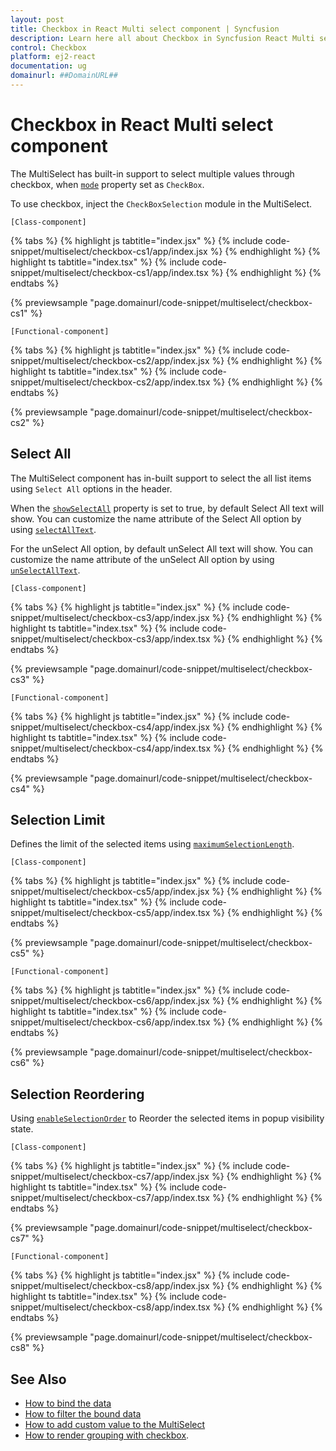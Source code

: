 ```yaml
---
layout: post
title: Checkbox in React Multi select component | Syncfusion
description: Learn here all about Checkbox in Syncfusion React Multi select component of Syncfusion Essential JS 2 and more.
control: Checkbox 
platform: ej2-react
documentation: ug
domainurl: ##DomainURL##
---
```


# Checkbox in React Multi select component

The MultiSelect has built-in support to select multiple values through checkbox, when [`mode`](https://ej2.syncfusion.com/react/documentation/api/multi-select/#mode) property set as `CheckBox`.

To use checkbox, inject the `CheckBoxSelection` module in the MultiSelect.

`[Class-component]`

{% tabs %}
{% highlight js tabtitle="index.jsx" %}
{% include code-snippet/multiselect/checkbox-cs1/app/index.jsx %}
{% endhighlight %}
{% highlight ts tabtitle="index.tsx" %}
{% include code-snippet/multiselect/checkbox-cs1/app/index.tsx %}
{% endhighlight %}
{% endtabs %}

 {% previewsample "page.domainurl/code-snippet/multiselect/checkbox-cs1" %}

`[Functional-component]`

{% tabs %}
{% highlight js tabtitle="index.jsx" %}
{% include code-snippet/multiselect/checkbox-cs2/app/index.jsx %}
{% endhighlight %}
{% highlight ts tabtitle="index.tsx" %}
{% include code-snippet/multiselect/checkbox-cs2/app/index.tsx %}
{% endhighlight %}
{% endtabs %}

 {% previewsample "page.domainurl/code-snippet/multiselect/checkbox-cs2" %}

## Select All

The MultiSelect component has in-built support to select the all list items using `Select All` options in the header.

When the [`showSelectAll`](https://ej2.syncfusion.com/react/documentation/api/multi-select/#showselectall) property is set to true, by default Select All text will show. You can customize the name attribute of the Select All option by using [`selectAllText`](https://ej2.syncfusion.com/react/documentation/api/multi-select/#selectalltext).

For the unSelect All option, by default unSelect All text will show. You can customize the name attribute of the unSelect All option by using [`unSelectAllText`](https://ej2.syncfusion.com/react/documentation/api/multi-select/#unselectalltext).

`[Class-component]`

{% tabs %}
{% highlight js tabtitle="index.jsx" %}
{% include code-snippet/multiselect/checkbox-cs3/app/index.jsx %}
{% endhighlight %}
{% highlight ts tabtitle="index.tsx" %}
{% include code-snippet/multiselect/checkbox-cs3/app/index.tsx %}
{% endhighlight %}
{% endtabs %}

 {% previewsample "page.domainurl/code-snippet/multiselect/checkbox-cs3" %}

`[Functional-component]`

{% tabs %}
{% highlight js tabtitle="index.jsx" %}
{% include code-snippet/multiselect/checkbox-cs4/app/index.jsx %}
{% endhighlight %}
{% highlight ts tabtitle="index.tsx" %}
{% include code-snippet/multiselect/checkbox-cs4/app/index.tsx %}
{% endhighlight %}
{% endtabs %}

 {% previewsample "page.domainurl/code-snippet/multiselect/checkbox-cs4" %}

## Selection Limit

Defines the limit of the selected items using [`maximumSelectionLength`](https://ej2.syncfusion.com/react/documentation/api/multi-select/#maximumselectionlength).

`[Class-component]`

{% tabs %}
{% highlight js tabtitle="index.jsx" %}
{% include code-snippet/multiselect/checkbox-cs5/app/index.jsx %}
{% endhighlight %}
{% highlight ts tabtitle="index.tsx" %}
{% include code-snippet/multiselect/checkbox-cs5/app/index.tsx %}
{% endhighlight %}
{% endtabs %}

 {% previewsample "page.domainurl/code-snippet/multiselect/checkbox-cs5" %}

`[Functional-component]`

{% tabs %}
{% highlight js tabtitle="index.jsx" %}
{% include code-snippet/multiselect/checkbox-cs6/app/index.jsx %}
{% endhighlight %}
{% highlight ts tabtitle="index.tsx" %}
{% include code-snippet/multiselect/checkbox-cs6/app/index.tsx %}
{% endhighlight %}
{% endtabs %}

 {% previewsample "page.domainurl/code-snippet/multiselect/checkbox-cs6" %}

## Selection Reordering

Using [`enableSelectionOrder`](https://ej2.syncfusion.com/react/documentation/api/multi-select/#enableselectionorder) to Reorder the selected items in popup visibility state.

`[Class-component]`

{% tabs %}
{% highlight js tabtitle="index.jsx" %}
{% include code-snippet/multiselect/checkbox-cs7/app/index.jsx %}
{% endhighlight %}
{% highlight ts tabtitle="index.tsx" %}
{% include code-snippet/multiselect/checkbox-cs7/app/index.tsx %}
{% endhighlight %}
{% endtabs %}

 {% previewsample "page.domainurl/code-snippet/multiselect/checkbox-cs7" %}

`[Functional-component]`

{% tabs %}
{% highlight js tabtitle="index.jsx" %}
{% include code-snippet/multiselect/checkbox-cs8/app/index.jsx %}
{% endhighlight %}
{% highlight ts tabtitle="index.tsx" %}
{% include code-snippet/multiselect/checkbox-cs8/app/index.tsx %}
{% endhighlight %}
{% endtabs %}

 {% previewsample "page.domainurl/code-snippet/multiselect/checkbox-cs8" %}

## See Also

* [How to bind the data](./data-binding)
* [How to filter the bound data](./filtering)
* [How to add custom value to the MultiSelect](./custom-value)
* [How to render grouping with checkbox](./grouping#grouping-with-checkbox).
